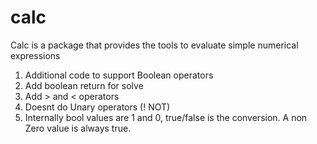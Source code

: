 # calc
Calc is a package that provides the tools to evaluate simple numerical expressions

1. Additional code to support Boolean operators
1. Add boolean return for solve
1. Add > and < operators
1. Doesnt do Unary operators (! NOT)
1. Internally bool values are 1 and 0, true/false is the conversion. A non Zero value is always true.
